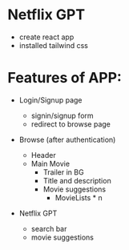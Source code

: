 # Netflix GPT

- create react app
- installed tailwind css



# Features of APP:
- Login/Signup page
    - signin/signup form
    - redirect to browse page

- Browse (after authentication)
    - Header
    - Main Movie
        - Trailer in BG
        - Title and description
        - Movie suggestions
            - MovieLists * n

- Netflix GPT
    - search bar
    - movie suggestions